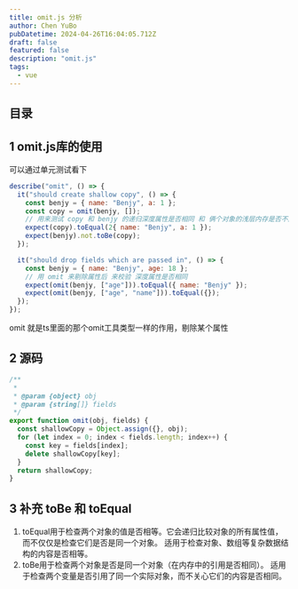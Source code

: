 ```yaml
---
title: omit.js 分析
author: Chen YuBo
pubDatetime: 2024-04-26T16:04:05.712Z
draft: false
featured: false
description: "omit.js"
tags:
  - vue
---
```


## 目录

## 1 omit.js库的使用

可以通过单元测试看下

```js
describe("omit", () => {
  it("should create shallow copy", () => {
    const benjy = { name: "Benjy", a: 1 };
    const copy = omit(benjy, []);
    // 用来测试 copy 和 benjy 的递归深度属性是否相同 和 俩个对象的浅层内存是否不同
    expect(copy).toEqual(2{ name: "Benjy", a: 1 });
    expect(benjy).not.toBe(copy);
  });

  it("should drop fields which are passed in", () => {
    const benjy = { name: "Benjy", age: 18 };
    // 用 omit 来剔除属性后 来校验 深度属性是否相同
    expect(omit(benjy, ["age"])).toEqual({ name: "Benjy" });
    expect(omit(benjy, ["age", "name"])).toEqual({});
  });
});
```

omit 就是ts里面的那个omit工具类型一样的作用，剔除某个属性

## 2 源码

```js
/**
 *
 * @param {object} obj
 * @param {string[]} fields
 */
export function omit(obj, fields) {
  const shallowCopy = Object.assign({}, obj);
  for (let index = 0; index < fields.length; index++) {
    const key = fields[index];
    delete shallowCopy[key];
  }
  return shallowCopy;
}
```

## 3 补充 toBe 和 toEqual

1. toEqual用于检查两个对象的值是否相等。它会递归比较对象的所有属性值，而不仅仅是检查它们是否是同一个对象。
   适用于检查对象、数组等复杂数据结构的内容是否相等。
2. toBe用于检查两个对象是否是同一个对象（在内存中的引用是否相同）。
   适用于检查两个变量是否引用了同一个实际对象，而不关心它们的内容是否相同。
